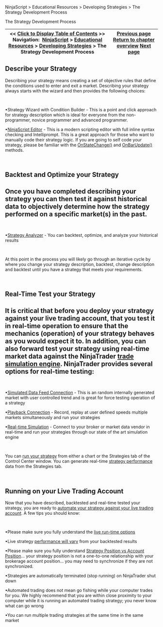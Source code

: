 ﻿


NinjaScript \> Educational Resources \> Developing Strategies \> The Strategy Development Process






















The Strategy Development Process







| \<\< [Click to Display Table of Contents](the_strategy_development_process.md) \>\> **Navigation:**     [NinjaScript](ninjascript.md) \> [Educational Resources](educational_resources.md) \> [Developing Strategies](developing_strategies.md) \> The Strategy Development Process | [Previous page](compiling7.md) [Return to chapter overview](developing_strategies.md) [Next page](working_with_accounts.md) |
| --- | --- |











## Describe your Strategy


Describing your strategy means creating a set of objective rules that define the conditions used to enter and exit a market. Describing your strategy always starts with the wizard and then provides the following choices:


 


•Strategy Wizard with Condition Builder \- This is a point and click approach for strategy description which is ideal for everyone from the non\-programmer, novice programmer and advanced programmer. 

•[NinjaScript Editor](editor.md) \- This is a modern scripting editor with full inline syntax checking and Intelliprompt. This is a great approach for those who want to manually code their strategy logic. If you are going to self code your strategy, please be familiar with the [OnStateChange()](onstatechange.md) and [OnBarUpdate()](onbarupdate.md) methods. 

 


## Backtest and Optimize your Strategy


## Once you have completed describing your strategy you can then test it against historical data to objectively determine how the strategy performed on a specific market(s) in the past.


 


•[Strategy Analyzer](strategy_analyzer.md) \- You can backtest, optimize, and analyze your historical results 

 


At this point in the process you will likely go through an iterative cycle by where you change your strategy description, backtest, change description and backtest until you have a strategy that meets your requirements.


 


## Real\-Time Test your Strategy


## It is critical that before you deploy your strategy against your live trading account, that you test it in real\-time operation to ensure that the mechanics (operation) of your strategy behaves as you would expect it to. In addition, you can also forward test your strategy using real\-time market data against the NinjaTrader [trade simulation engine](simulation.md). NinjaTrader provides several options for real\-time testing:


 


•[Simulated Data Feed Connection](simulated_data_feed_connection.md) \- This is an random internally generated market with user controlled trend and is great for force testing operation of a strategy

•[Playback Connection](playback_connection.md) \- Record, replay at user defined speeds multiple markets simultaneously and run your strategies

•[Real\-time Simulation](simulation.md) \- Connect to your broker or market data vendor in real\-time and run your strategies through our state of the art simulation engine

 


You can [run your strategy](running_ninjascript_strategies.md) from either a chart or the Strategies tab of the Control Center window. You can generate real\-time [strategy performance](strategies_tab2.md) data from the Strategies tab.


 


## Running on your Live Trading Account
Now that you have described, backtested and real\-time tested your strategy, you are ready to [automate your strategy against your live trading account](running_ninjascript_strategies.md). A few tips you should know:


 


•Please make sure you fully understand the [live run\-time options](strategies_tab2.md)

•Live strategy [performance will vary](discrepancies_real-time_vs_bac.md) from your backtested results

•Please make sure you fully understand [Strategy Position vs Account Position](strategy_position_vs_account_p.md)... your strategy position is not a one\-to\-one relationship with your brokerage account position... you may need to synchronize if they are not synchronized. 

•Strategies are automatically terminated (stop running) on NinjaTrader shut down

•Automated trading does not mean go fishing while your computer trades for you. We highly recommend that you are within close proximity to your computer while it is running an automated trading strategy; you never know what can go wrong

•You can run multiple trading strategies at the same time in the same market








